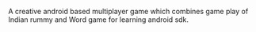 A creative android based multiplayer game which combines game play of Indian rummy and Word game for learning android sdk.